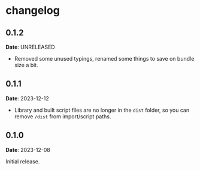 # changelog

## 0.1.2
**Date**: UNRELEASED

* Removed some unused typings, renamed some things to save on bundle size a bit.

## 0.1.1
**Date**: 2023-12-12

* Library and built script files are no longer in the `dist` folder, so you can remove `/dist` from import/script paths.

## 0.1.0
**Date**: 2023-12-08

Initial release.
